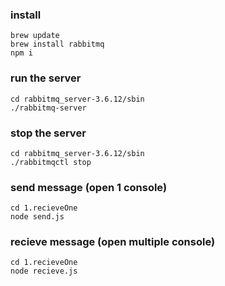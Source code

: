 ### install
    brew update
    brew install rabbitmq
    npm i

### run the server
	cd rabbitmq_server-3.6.12/sbin
	./rabbitmq-server

### stop the server
	cd rabbitmq_server-3.6.12/sbin
	./rabbitmqctl stop

### send message (open 1 console)
	cd 1.recieveOne
	node send.js

### recieve message (open multiple console)
	cd 1.recieveOne
	node recieve.js
